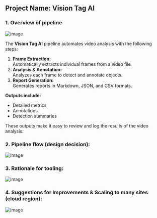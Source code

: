 
## Project Name: Vision Tag AI

### 1. Overview of pipeline

![image](https://github.com/user-attachments/assets/279a5d3c-144b-4a4b-911a-2ebea9568a97)

The **Vision Tag AI** pipeline automates video analysis with the following steps:

1. **Frame Extraction:**  
   Automatically extracts individual frames from a video file.
2. **Analysis & Annotation:**  
   Analyzes each frame to detect and annotate objects.
3. **Report Generation:**  
   Generates reports in Markdown, JSON, and CSV formats.

**Outputs include:**  
- Detailed metrics  
- Annotations  
- Detection summaries  

These outputs make it easy to review and log the results of the video analysis.

### 2. Pipeline flow (design decision):

![image](https://github.com/user-attachments/assets/a3d65236-0692-40c7-ab85-db28feacb5a9)

### 3. Rationale for tooling:

![image](https://github.com/user-attachments/assets/dcb37f64-a664-4587-b068-7eed22708770)

### 4. Suggestions for Improvements & Scaling to many sites (cloud region):

![image](https://github.com/user-attachments/assets/20f2dac6-9be4-4c93-8cdb-f274cfddad75)



